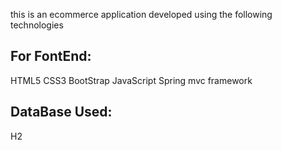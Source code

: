 this is an ecommerce application developed using the following technologies

For FontEnd:
------------------
HTML5
CSS3
BootStrap
JavaScript
Spring mvc framework


DataBase Used:
---------------------
H2




